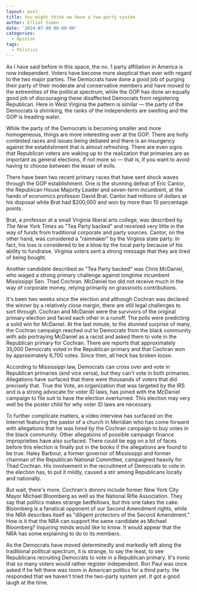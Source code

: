 ```yaml
---
layout: post
title: You might think we have a two-party system
author: Elliot Simon
date: '2014-07-09 00:00:00'
categories:
  - Opinion
tags:
  - Politics
---
```

As I have said before in this space, the no. 1 party affiliation in America is now independent. Voters have become more skeptical than ever with regard to the two major parties. The Democrats have done a good job of purging their party of their moderate and conservative members and have moved to the extremities of the political spectrum, while the GOP has done an equally good job of discouraging these disaffected Democrats from registering Republican. Here in West Virginia the pattern is similar — the party of the Democrats is shrinking, the ranks of the independents are swelling and the GOP is treading water.

While the party of the Democrats is becoming smaller and more homogeneous, things are more interesting over at the GOP. There are hotly contested races and issues being debated and there is an insurgency against the establishment that is almost refreshing. There are even signs that Republican voters are waking up to the realization that primaries are as important as general elections, if not more so — that is, if you want to avoid having to choose between the lesser of evils.

There have been two recent primary races that have sent shock waves through the GOP establishment. One is the stunning defeat of Eric Cantor, the Republican House Majority Leader and seven-term incumbent, at the hands of economics professor David Brat.  Cantor had millions of dollars at his disposal while Brat had $200,000 and won by more than 10 percentage points.

Brat, a professor at a small Virginia liberal arts college, was described by _The New York Times_ as "Tea Party backed" and received very little in the way of funds from traditional corporate and party sources. Cantor, on the other hand, was considered a "rainmaker" by the Virginia state party. In fact, his loss is considered to be a blow by the local party because of his ability to fundraise. Virginia voters sent a strong message that they are tired of being bought.

Another candidate described as "Tea Party backed" was Chris McDaniel, who waged a strong primary challenge against longtime incumbent Mississippi Sen. Thad Cochran.  McDaniel too did not receive much in the way of corporate money, relying primarily on grassroots contributions.

It's been two weeks since the election and although Cochran was declared the winner by a relatively close margin, there are still legal challenges to sort through. Cochran and McDaniel were the survivors of the original primary election and faced each other in a runoff. The polls were predicting a solid win for McDaniel. At the last minute, to the stunned surprise of many, the Cochran campaign reached out to Democrats from the black community with ads portraying McDaniel as a racist and asked them to vote in the Republican primary for Cochran. There are reports that approximately 35,000 Democrats voted in the Republican primary and that Cochran won by approximately 6,700 votes. Since then, all heck has broken loose.

According to Mississippi law, Democrats can cross over and vote in Republican primaries (and vice versa), but they can't vote in both primaries. Allegations have surfaced that there were thousands of voters that did precisely that. True the Vote, an organization that was targeted by the IRS and is a strong advocate for voter ID laws, has joined with the McDaniel campaign to file suit to have the election overturned. This election may very well be the poster child for why voter ID laws are necessary.

To further complicate matters, a video interview has surfaced on the Internet featuring the pastor of a church in Meridian who has come forward with allegations that he was hired by the Cochran campaign to buy votes in the black community. Other allegations of possible campaign finance improprieties have also surfaced. There could be egg on a lot of faces before this election is finally put in the books if the allegations are found to be true. Haley Barbour, a former governor of Mississippi and former chairman of the Republican National Committee, campaigned heavily for Thad Cochran. His involvement in the recruitment of Democrats to vote in the election has, to put it mildly, caused a stir among Republicans locally and nationally.

But wait, there's more. Cochran's donors include former New York City Mayor Michael Bloomberg as well as the National Rifle Association. They say that politics makes strange bedfellows, but this one takes the cake. Bloomberg is a fanatical opponent of our Second Amendment rights, while the NRA describes itself as "diligent protectors of the Second Amendment." How is it that the NRA can support the same candidate as Michael Bloomberg? Inquiring minds would like to know. It would appear that the NRA has some explaining to do to its members.

As the Democrats have moved determinedly and markedly left along the traditional political spectrum, it is strange, to say the least, to see Republicans recruiting Democrats to vote in a Republican primary. It's ironic that so many voters would rather register independent. Ron Paul was once asked if he felt there was room in American politics for a third party. He responded that we haven't tried the two-party system yet. It got a good laugh at the time.

